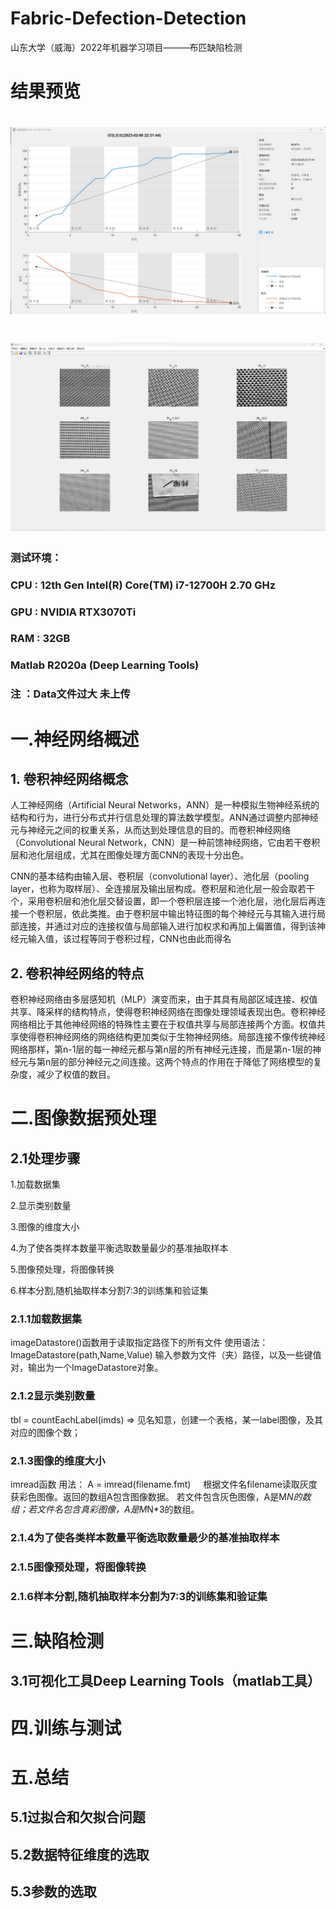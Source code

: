 # Fabric-Defection-Detection
山东大学（威海）2022年机器学习项目———布匹缺陷检测
# 结果预览
# ![Image text](ScreenShots/image20230207121843.png)
# ![Image text](ScreenShots/image20230207121909.png)
### 测试环境： 
### CPU : 12th Gen Intel(R) Core(TM) i7-12700H   2.70 GHz
### GPU : NVIDIA RTX3070Ti
### RAM : 32GB
### Matlab R2020a (Deep Learning Tools)
### 注 ：Data文件过大 未上传
# 一.神经网络概述
## 1. 卷积神经网络概念
人工神经网络（Artificial Neural Networks，ANN）是一种模拟生物神经系统的结构和行为，进行分布式并行信息处理的算法数学模型。ANN通过调整内部神经元与神经元之间的权重关系，从而达到处理信息的目的。而卷积神经网络（Convolutional Neural Network，CNN）是一种前馈神经网络，它由若干卷积层和池化层组成，尤其在图像处理方面CNN的表现十分出色。

CNN的基本结构由输入层、卷积层（convolutional layer）、池化层（pooling layer，也称为取样层）、全连接层及输出层构成。卷积层和池化层一般会取若干个，采用卷积层和池化层交替设置，即一个卷积层连接一个池化层，池化层后再连接一个卷积层，依此类推。由于卷积层中输出特征图的每个神经元与其输入进行局部连接，并通过对应的连接权值与局部输入进行加权求和再加上偏置值，得到该神经元输入值，该过程等同于卷积过程，CNN也由此而得名
## 2. 卷积神经网络的特点
卷积神经网络由多层感知机（MLP）演变而来，由于其具有局部区域连接、权值共享、降采样的结构特点，使得卷积神经网络在图像处理领域表现出色。卷积神经网络相比于其他神经网络的特殊性主要在于权值共享与局部连接两个方面。权值共享使得卷积神经网络的网络结构更加类似于生物神经网络。局部连接不像传统神经网络那样，第n-1层的每一神经元都与第n层的所有神经元连接，而是第n-1层的神经元与第n层的部分神经元之间连接。这两个特点的作用在于降低了网络模型的复杂度，减少了权值的数目。
# 二.图像数据预处理
## 2.1处理步骤
1.加载数据集

2.显示类别数量

3.图像的维度大小

4.为了使各类样本数量平衡选取数量最少的基准抽取样本

5.图像预处理，将图像转换

6.样本分割,随机抽取样本分割7:3的训练集和验证集

### 2.1.1加载数据集
imageDatastore()函数用于读取指定路径下的所有文件
使用语法：
ImageDatastore(path,Name,Value)
输入参数为文件（夹）路径，以及一些键值对，输出为一个ImageDatastore对象。


### 2.1.2显示类别数量
tbl = countEachLabel(imds) ⇒ 见名知意，创建一个表格，某一label图像，及其对应的图像个数；


### 2.1.3图像的维度大小

imread函数
用法： A = imread(filename.fmt)     
根据文件名filename读取灰度获彩色图像。返回的数组A包含图像数据。
若文件包含灰色图像，A是M*N的数组；若文件名包含真彩图像，A是M*N*3的数组。

### 2.1.4为了使各类样本数量平衡选取数量最少的基准抽取样本



### 2.1.5图像预处理，将图像转换



### 2.1.6样本分割,随机抽取样本分割为7:3的训练集和验证集


# 三.缺陷检测
## 3.1可视化工具Deep Learning Tools（matlab工具）
# 四.训练与测试
# 五.总结
## 5.1过拟合和欠拟合问题
## 5.2数据特征维度的选取
## 5.3参数的选取

